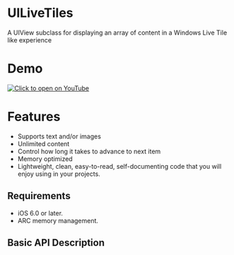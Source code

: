 # UILiveTiles
A UIView subclass for displaying an array of content in a Windows Live Tile like experience

# Demo
[![Click to open on YouTube](http://img.youtube.com/vi/PwamWy_GG50/0.jpg)](http://www.youtube.com/watch?v=PwamWy_GG50)

# Features

* Supports text and/or images
* Unlimited content
* Control how long it takes to advance to next item
* Memory optimized
* Lightweight, clean, easy-to-read, self-documenting code that you will enjoy using in your projects.

## Requirements

* iOS 6.0 or later.
* ARC memory management.

## Basic API Description
